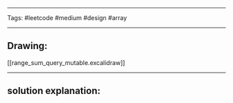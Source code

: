 

----

Tags: #leetcode #medium #design #array

----

## Drawing:
[[range_sum_query_mutable.excalidraw]]

----


## solution explanation:

